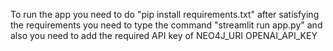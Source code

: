 To run the app you need to do "pip install requirements.txt"
after satisfying the requirements you need to type the command "streamlit run app.py"
and also you need to add the required API key of 
NEO4J_URI
OPENAI_API_KEY
